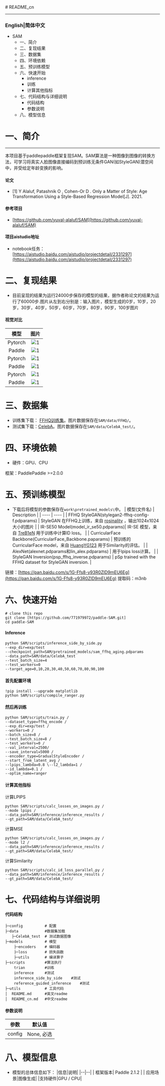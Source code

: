 ﻿﻿﻿# README_cn
*****
### English|简体中文

* SAM
    * 一、简介
    * 二、复现结果
    * 三、数据集
    * 四、环境依赖
    * 五、预训练模型
    * 六、快速开始
         * inference
         * 训练
         * 计算其他指标
    * 七、代码结构与详细说明
         * 代码结构
         * 参数说明
    * 八、模型信息

# **一、简介**

***
本项目基于paddlepaddle框架复现SAM。SAM算法是一种图像到图像的转换方法，可学习将真实人脸图像直接编码到预训练无条件GAN(如StyleGAN)潜空间中，并受给定年龄变换的影响。

#### **论文**
* [1] Y  Alaluf,  Patashnik O ,  Cohen-Or D . Only a Matter of Style: Age Transformation Using a Style-Based Regression Model[J].  2021.
#### **参考项目**
* [https://github.com/yuval-alaluf/SAM](https://github.com/yuval-alaluf/SAM)
#### **项目aistudio地址**
* notebook任务：[https://aistudio.baidu.com/aistudio/projectdetail/2331297](https://aistudio.baidu.com/aistudio/projectdetail/2331297)

# **二、复现结果**

* 目前呈现的结果为运行24000步保存的模型的结果，据作者称论文的结果为运行了60000步.图片从左到右分别是：输入图片，模型生成的0岁，10岁，20岁，30岁，40岁，50岁，60岁，70岁，80岁，90岁，100岁图片

#### **视觉对比**

|  模型  | 图片   |
|  :----:| :----: |
| Pytorch| ![ 1  ](https://ai-studio-static-online.cdn.bcebos.com/f694aa85db1f41b99685aa74984512f7f5ffadd289ab40bbae253b77572e3d44) |
| Paddle | ![1](https://ai-studio-static-online.cdn.bcebos.com/bbd4c8b5d7624acfa74280f237a2160502e5834063c84f008019d6212351d096) |
| Pytorch| ![1](https://ai-studio-static-online.cdn.bcebos.com/01e35228b4ca451f9f58091a374de6049eb68b4f92bf4b1a8f483317db6f56a3) |
| Paddle | ![1](https://ai-studio-static-online.cdn.bcebos.com/2a727e5efa5a45aa86cbcd4cd375d5a849dd8d7fff244f7e9fa1e7a65de72dba)|
| Pytorch| ![1](https://ai-studio-static-online.cdn.bcebos.com/47dfbd675ae141e4b9cc10ed8c7b39413ffd9e46ffaa44d0bbc6a21684f1e413)|
| Paddle | ![1](https://ai-studio-static-online.cdn.bcebos.com/51b2799fdf2e45fba39d4bf2b7f7959d9092cea658824fffa52278449df08646) |
# **三、数据集**

* 训练集下载： [FFHQ训练集](https://github.com/NVlabs/ffhq-dataset)。图片数据保存在`SAM/data/FFHQ/`。
* 测试集下载：[CelebA](https://github.com/NVlabs/ffhq-dataset)。图片数据保存在`SAM/data/CelebA_test/`。

# **四、环境依赖**

* 硬件：GPU、CPU

框架：PaddlePaddle >=2.0.0

# **五、预训练模型**

* 下载后将模型的参数保存在`work\pretrained_models\`中。
|  模型(文件名)   | Description  |
|  ----  | ----  |
| FFHQ StyleGAN(stylegan2-ffhq-config-f.pdparams) | StyleGAN 在FFHQ上训练，来自 [rosinality](https://github.com/rosinality/stylegan2-pytorch) ，输出1024x1024大小的图片 |
| IR-SE50 Model(model_ir_se50.pdparams)| IR-SE 模型，来自 [TreB1eN](https://github.com/TreB1eN/InsightFace_Pytorch) 用于训练中计算ID loss。 |
| CurricularFace Backbone(CurricularFace_Backbone.paparams)    |     预训练的 CurricularFace model，来自 [HuangYG123](https://github.com/HuangYG123/CurricularFace) 用于Similarity的评估。  |
|   AlexNet(alexnet.pdparams和lin_alex.pdparams)    |   	用于lpips loss计算。    |
| StyleGAN Inversion(psp_ffhq_inverse.pdparams)      |   pSp trained with the FFHQ dataset for StyleGAN inversion.    |

链接：[https://pan.baidu.com/s/1G-Ffs8-y93R0ZlD9mEU6Eg](https://pan.baidu.com/s/1G-Ffs8-y93R0ZlD9mEU6Eg) 提取码：m3nb

# **六、快速开始**

    # clone this repo
    git clone [https://github.com/771979972/paddle-SAM.git]
    cd paddle-SAM
#### **Inference**

    python SAM/scripts/inference_side_by_side.py 
    --exp_dir=exp/test 
    --checkpoint_path=SAM/pretrained_models/sam_ffhq_aging.pdparams 
    --data_path=SAM/data/CelebA_test 
    --test_batch_size=4 
    --test_workers=0 
    --target_age=0,10,20,30,40,50,60,70,80,90,100

#### 首先配置环境

    !pip install --upgrade matplotlib
    python SAM/scripts/compile_ranger.py

#### 然后再训练

    python SAM/scripts/train.py /
    --dataset_type=ffhq_encode /
    --exp_dir=exp/test /
    --workers=0 /
    --batch_size=8 /
    --test_batch_size=8 /
    --test_workers=0 /
    --val_interval=2500/
    --save_interval=5000 /
    --encoder_type=GradualStyleEncoder /
    --start_from_latent_avg /
    --lpips_lambda=0.8 \--l2_lambda=1 /
    --id_lambda=0.1 /
    --optim_name=ranger

#### **计算其他指标**
计算LPIPS

    python SAM/scripts/calc_losses_on_images.py /
    --mode lpips /
    --data_path=SAM/inference/inference_results /
    --gt_path=SAM/data/CelebA_test/


计算MSE

    python SAM/scripts/calc_losses_on_images.py /
    --mode l2 /
    --data_path=SAM/inference/inference_results /
    --gt_path=SAM/data/CelebA_test/

计算Similarity

    python SAM/scripts/calc_id_loss_parallel.py /
    --data_path=SAM/inference/inference_results /
    --gt_path=SAM/data/CelebA_test/

# **七、代码结构与详细说明**

#### **代码结构**

    ├─config          # 配置
    ├─data            #数据集加载
       ├─CelebA_test  # 测试数据图像
    ├─models          # 模型
        ├─encoders    # 编码器
        ├─loss        # 损失函数
        ├─utils       # 编译算子
    ├─scripts         #算法执行
        trian         #训练
        inference     #测试
        inference_side_by_side    #测试
        reference_guided_inference    #测试
    ├─utils           # 工具代码
    │  README.md      #英文readme
    │  README_cn.md   #中文readme

#### **参数说明**

|  参数   | 默认值  |
| --  | -- |
| config  | None, 必选 |

# **八、模型信息**

* 模型的总体信息如下：
|信息|说明|
|--|--|
| 框架版本| Paddle 2.1.2 |
| 应用场景|图像生成|
|支持硬件|GPU / CPU|

